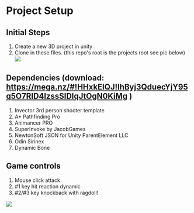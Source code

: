 # Project Setup

## Initial Steps
1. Create a new 3D project in unity
2. Clone in these files. (this repo's root is the projects root see pic below)
![](https://github.com/robert-irribarren/mini-elina/blob/master/main_directory.jpg?raw=true)


## Dependencies (download: https://mega.nz/#!HHxkEIQJ!IhByj3QduecYjY95q5O7RID4lzssSlDIqJtOgN0KiMg )
1. Invector 3rd person shooter template
2. A* Pathfinding Pro
3. Animancer PRO
4. SuperInvoke by JacobGames
5. NewtonSoft JSON for Unity ParentElement LLC
6. Odin Sirinex
7. Dynamic Bone

## Game controls
1. Mouse click attack
2. #1 key hit reaction dynamic
3. #2/#3 key knockback with ragdoll!

![](https://github.com/robert-irribarren/mini-elina/blob/master/intro.gif?raw=true)
